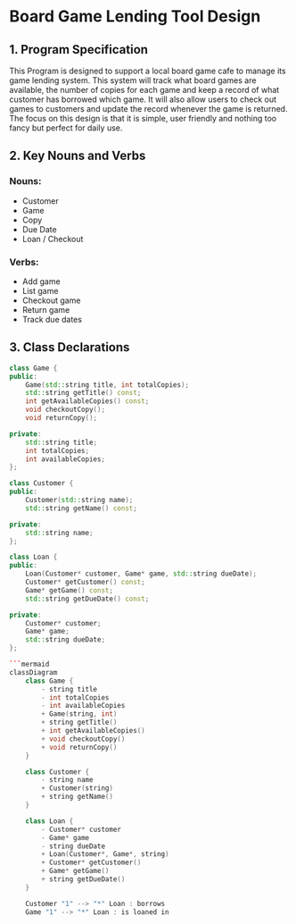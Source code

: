 # Board Game Lending Tool Design 

## 1. Program Specification 

This Program is designed to support a local board game cafe to manage its game lending system. This system will track what board games are available, the number of copies for each game and keep a record of what customer has borrowed which game. It will also allow users to check out games to customers and update the record whenever the game is returned. The focus on this design is that it is simple, user friendly and nothing too fancy but perfect for daily use.

## 2. Key Nouns and Verbs

### Nouns:
- Customer
- Game
- Copy
- Due Date
- Loan / Checkout

### Verbs:
- Add game
- List game
- Checkout game 
- Return game
- Track due dates

## 3. Class Declarations

```cpp
class Game {
public:
    Game(std::string title, int totalCopies);
    std::string getTitle() const;
    int getAvailableCopies() const;
    void checkoutCopy();
    void returnCopy();

private:
    std::string title;
    int totalCopies;
    int availableCopies;
};

class Customer {
public:
    Customer(std::string name);
    std::string getName() const;

private:
    std::string name;
};

class Loan {
public:
    Loan(Customer* customer, Game* game, std::string dueDate);
    Customer* getCustomer() const;
    Game* getGame() const;
    std::string getDueDate() const;

private:
    Customer* customer;
    Game* game;
    std::string dueDate;
};

```mermaid
classDiagram
    class Game {
        - string title
        - int totalCopies
        - int availableCopies
        + Game(string, int)
        + string getTitle()
        + int getAvailableCopies()
        + void checkoutCopy()
        + void returnCopy()
    }

    class Customer {
        - string name
        + Customer(string)
        + string getName()
    }

    class Loan {
        - Customer* customer
        - Game* game
        - string dueDate
        + Loan(Customer*, Game*, string)
        + Customer* getCustomer()
        + Game* getGame()
        + string getDueDate()
    }

    Customer "1" --> "*" Loan : borrows
    Game "1" --> "*" Loan : is loaned in
```